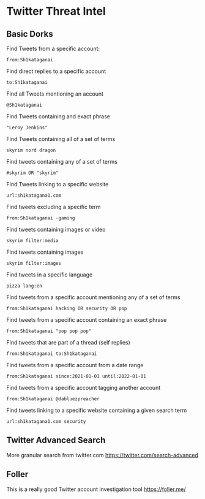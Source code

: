 # Twitter Threat Intel


## Basic Dorks

Find Tweets from a specific account:

```
from:Sh1kataganai
```

Find direct replies to a specific account

```
to:Sh1kataganai
```

Find all Tweets mentioning an account

```
@Sh1kataganai
```

Find Tweets containing and exact phrase

```
"Leroy Jenkins"
```

Find Tweets containing all of a set of terms

```
skyrim nord dragon
```

Find tweets containing any of a set of terms

```
#skyrim OR "skyrim"
```

Find Tweets linking to a specific website

```
url:sh1katagana1.com
```

Find tweets excluding a specific term

```
from:Sh1kataganai -gaming
```

Find tweets containing images or video

```
skyrim filter:media
```

Find tweets containing images

```
skyrim filter:images
```

Find tweets in a specific language

```
pizza lang:en
```

Find tweets from a specific account mentioning any of a set of terms

```
from:Sh1kataganai hacking OR security OR pop
```

Find tweets from a specific account containing an exact phrase

```
from:Sh1kataganai "pop pop pop"
```

Find tweets that are part of a thread (self replies)

```
from:Sh1kataganai to:Sh1kataganai
```

Find tweets from a specific account from a date range

```
from:Sh1kataganai since:2021-01-01 until:2022-01-01
```

Find tweets from a specific account tagging another account

```
from:Sh1kataganai @dabluezpreacher
```

Find tweets linking to a specific website containing a given search term

```
url:sh1katagana1.com security
```





## Twitter Advanced Search

More granular search from twitter.com
https://twitter.com/search-advanced

## Foller

This is a really good Twitter account investigation tool
https://foller.me/


